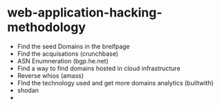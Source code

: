 # web-application-hacking-methodology

- Find the seed Domains in the breifpage
- Find the acquisations (crunchbase)
- ASN Enumneration (bgp.he.net)
- Find a way to find domains hosted in cloud infrastructure
- Reverse whios (amass)
- FInd the technology used and get more domains analytics (builtwith)
- shodan
- 
